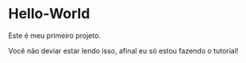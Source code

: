 # Hello-World

Este é meu primeiro projeto.

Você não deviar estar lendo isso, afinal eu só estou fazendo o tutorial!
